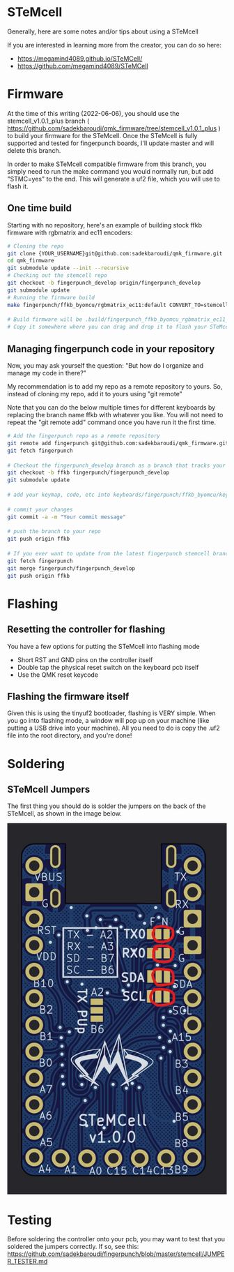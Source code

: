 # STeMcell

Generally, here are some notes and/or tips about using a STeMcell

If you are interested in learning more from the creator, you can do so here:
* https://megamind4089.github.io/STeMCell/
* https://github.com/megamind4089/STeMCell

# Firmware

At the time of this writing (2022-06-06), you should use the stemcell_v1.0.1_plus branch ( https://github.com/sadekbaroudi/qmk_firmware/tree/stemcell_v1.0.1_plus ) to build your firmware for the STeMcell. Once the STeMcell is fully supported and tested for fingerpunch boards, I'll update master and will delete this branch.

In order to make STeMcell compatible firmware from this branch, you simply need to run the make command you would normally run, but add "STMC=yes" to the end. This will generate a uf2 file, which you will use to flash it.

## One time build

Starting with no repository, here's an example of building stock ffkb firmware with rgbmatrix and ec11 encoders:
```bash
# Cloning the repo
git clone {YOUR_USERNAME}git@github.com:sadekbaroudi/qmk_firmware.git
cd qmk_firmware
git submodule update --init --recursive
# Checking out the stemcell repo
git checkout -b fingerpunch_develop origin/fingerpunch_develop
git submodule update
# Running the firmware build
make fingerpunch/ffkb_byomcu/rgbmatrix_ec11:default CONVERT_TO=stemcell

# Build firmware will be .build/fingerpunch_ffkb_byomcu_rgbmatrix_ec11_default.uf2
# Copy it somewhere where you can drag and drop it to flash your STeMcell
```

## Managing fingerpunch code in your repository

Now, you may ask yourself the question: "But how do I organize and manage my code in there?"

My recommendation is to add my repo as a remote repository to yours. So, instead of cloning my repo, add it to yours using "git remote"

Note that you can do the below multiple times for different keyboards by replacing the branch name ffkb with whatever you like. You will not need to repeat the "git remote add" command once you have run it the first time.

```bash
# Add the fingerpunch repo as a remote repository
git remote add fingerpunch git@github.com:sadekbaroudi/qmk_firmware.git
git fetch fingerpunch

# Checkout the fingerpunch_develop branch as a branch that tracks your keyboard. Let's use ffkb in this example
git checkout -b ffkb fingerpunch/fingerpunch_develop
git submodule update

# add your keymap, code, etc into keyboards/fingerpunch/ffkb_byomcu/keymaps/{your_keymap_dir}

# commit your changes
git commit -a -m "Your commit message"

# push the branch to your repo
git push origin ffkb

# If you ever want to update from the latest fingerpunch stemcell branch in the future
git fetch fingerpunch
git merge fingerpunch/fingerpunch_develop
git push origin ffkb
```

# Flashing

## Resetting the controller for flashing

You have a few options for putting the STeMcell into flashing mode
* Short RST and GND pins on the controller itself
* Double tap the physical reset switch on the keyboard pcb itself
* Use the QMK reset keycode

## Flashing the firmware itself

Given this is using the tinyuf2 bootloader, flashing is VERY simple. When you go into flashing mode, a window will pop up on your machine (like putting a USB drive into your machine). All you need to do is copy the .uf2 file into the root directory, and you're done!

# Soldering

## STeMcell Jumpers

The first thing you should do is solder the jumpers on the back of the STeMcell, as shown in the image below.

![STeMcell jumpers](images/stemcell-jumpers.jpg)

# Testing

Before soldering the controller onto your pcb, you may want to test that you soldered the jumpers correctly. If so, see this:
https://github.com/sadekbaroudi/fingerpunch/blob/master/stemcell/JUMPER_TESTER.md